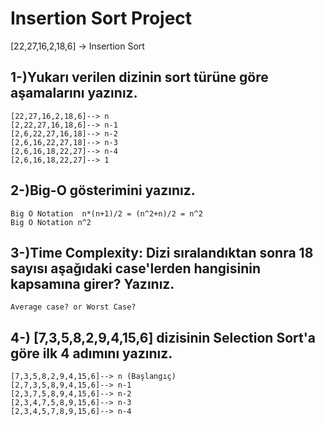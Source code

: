 # Insertion Sort Project

[22,27,16,2,18,6] -> Insertion Sort

1-)Yukarı verilen dizinin sort türüne göre aşamalarını yazınız.
-------------
```
[22,27,16,2,18,6]--> n
[2,22,27,16,18,6]--> n-1
[2,6,22,27,16,18]--> n-2
[2,6,16,22,27,18]--> n-3
[2,6,16,18,22,27]--> n-4
[2,6,16,18,22,27]--> 1
```
2-)Big-O gösterimini yazınız.
-------------------

```
Big O Notation  n*(n+1)/2 = (n^2+n)/2 = n^2 
Big O Notation n^2
```
3-)Time Complexity: Dizi sıralandıktan sonra 18 sayısı aşağıdaki case'lerden hangisinin kapsamına girer? Yazınız.
-----------------

```
Average case? or Worst Case?
```

4-) [7,3,5,8,2,9,4,15,6] dizisinin Selection Sort'a göre ilk 4 adımını yazınız.
----------------------

```
[7,3,5,8,2,9,4,15,6]--> n (Başlangıç)
[2,7,3,5,8,9,4,15,6]--> n-1
[2,3,7,5,8,9,4,15,6]--> n-2
[2,3,4,7,5,8,9,15,6]--> n-3
[2,3,4,5,7,8,9,15,6]--> n-4
```